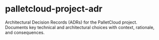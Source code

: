 # palletcloud-project-adr
Architectural Decision Records (ADRs) for the PalletCloud project. Documents key technical and architectural choices with context, rationale, and consequences.
